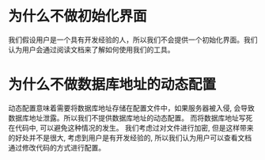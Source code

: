 # 为什么不做初始化界面

我们假设用户是一个具有开发经验的人，所以我们不会提供一个初始化界面。我们认为用户会通过阅读文档来了解如何使用我们的工具。

# 为什么不做数据库地址的动态配置

动态配置意味着需要将数据库地址存储在配置文件中，如果服务器被入侵, 会导致数据库地址泄露。所以我们不提供数据库地址的动态配置。
而将数据库地址写死在代码中, 可以避免这种情况的发生。
我们考虑过对文件进行加密, 但是这样带来的好处并不是很大, 考虑到用户是有开发经验的, 所以我们认为用户可以查看文档通过修改代码的方式进行配置。